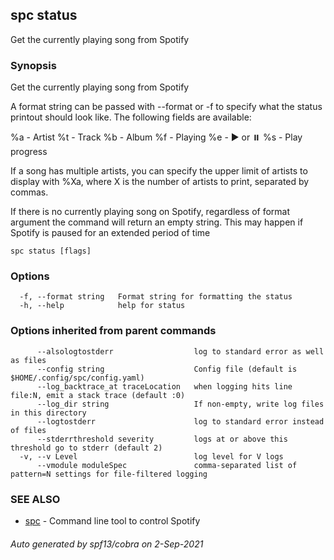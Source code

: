 ## spc status

Get the currently playing song from Spotify

### Synopsis

Get the currently playing song from Spotify

A format string can be passed with --format or -f to specify what
the status printout should look like. The following fields are available:

%a - Artist
%t - Track
%b - Album
%f - Playing
%e ️- ▶ or ⏸️
%s - Play progress

If a song has multiple artists, you can specify the upper limit of artists
to display with %Xa, where X is the number of artists to print, separated
by commas.

If there is no currently playing song on Spotify, regardless of format argument
the command will return an empty string. This may happen if Spotify is paused
for an extended period of time

```
spc status [flags]
```

### Options

```
  -f, --format string   Format string for formatting the status
  -h, --help            help for status
```

### Options inherited from parent commands

```
      --alsologtostderr                  log to standard error as well as files
      --config string                    Config file (default is $HOME/.config/spc/config.yaml)
      --log_backtrace_at traceLocation   when logging hits line file:N, emit a stack trace (default :0)
      --log_dir string                   If non-empty, write log files in this directory
      --logtostderr                      log to standard error instead of files
      --stderrthreshold severity         logs at or above this threshold go to stderr (default 2)
  -v, --v Level                          log level for V logs
      --vmodule moduleSpec               comma-separated list of pattern=N settings for file-filtered logging
```

### SEE ALSO

* [spc](spc.md)	 - Command line tool to control Spotify

###### Auto generated by spf13/cobra on 2-Sep-2021
